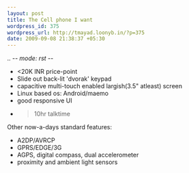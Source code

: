 ```yaml
--- 
layout: post
title: The Cell phone I want
wordpress_id: 375
wordpress_url: http://tmayad.loonyb.in/?p=375
date: 2009-09-08 21:38:37 +05:30
---
```

.. -*- mode: rst -*-

* <20K INR price-point
* Slide out back-lit 'dvorak' keypad
* capacitive multi-touch enabled largish(3.5" atleast) screen
* Linux based os: Android/maemo
* good responsive UI
* >10hr talktime

Other now-a-days standard features:

* A2DP/AVRCP
* GPRS/EDGE/3G
* AGPS, digital compass, dual accelerometer
* proximity and ambient light sensors
